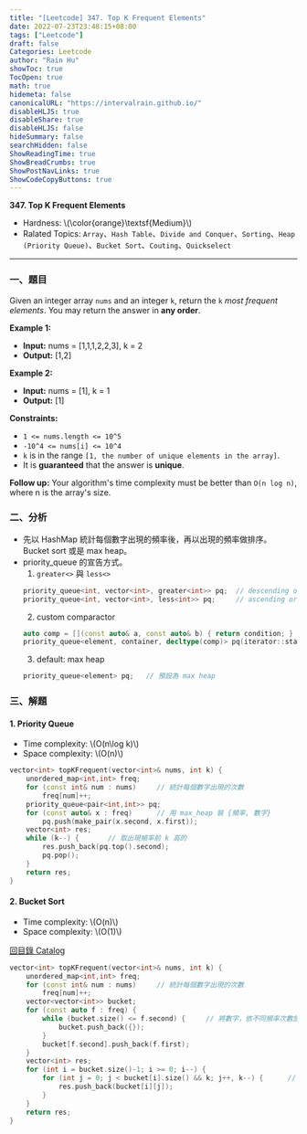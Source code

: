 ```yaml
---
title: "[Leetcode] 347. Top K Frequent Elements"
date: 2022-07-23T23:48:15+08:00
tags: ["Leetcode"]
draft: false
Categories: Leetcode
author: "Rain Hu"
showToc: true
TocOpen: true
math: true
hidemeta: false
canonicalURL: "https://intervalrain.github.io/"
disableHLJS: true
disableShare: true
disableHLJS: false
hideSummary: false
searchHidden: false
ShowReadingTime: true
ShowBreadCrumbs: true
ShowPostNavLinks: true
ShowCodeCopyButtons: true
---
```

**347. Top K Frequent Elements**
+ Hardness: \\(\color{orange}\textsf{Medium}\\)
+ Ralated Topics: `Array`、`Hash Table`、`Divide and Conquer`、`Sorting`、`Heap (Priority Queue)`、`Bucket Sort`、`Couting`、`Quickselect`
---
### 一、題目
Given an integer array `nums` and an integer `k`, return the `k` *most frequent elements*. You may return the answer in **any order**.  

**Example 1:**  
+ **Input:** nums = [1,1,1,2,2,3], k = 2  
+ **Output:** [1,2]  

**Example 2:**  
+ **Input:** nums = [1], k = 1  
+ **Output:** [1]  

**Constraints:**
+ `1 <= nums.length <= 10^5`
+ `-10^4 <= nums[i] <= 10^4`
+ `k` is in the range `[1, the number of unique elements in the array]`.
+ It is **guaranteed** that the answer is **unique**.

**Follow up:** Your algorithm's time complexity must be better than `O(n log n)`, where n is the array's size.  

### 二、分析
+ 先以 HashMap 統計每個數字出現的頻率後，再以出現的頻率做排序。Bucket sort 或是 max heap。
+ priority_queue 的宣告方式。
    1. `greater<>` 與 `less<>`
    ```C++
    priority_queue<int, vector<int>, greater<int>> pq;  // descending order (min heap)
    priority_queue<int, vector<int>, less<int>> pq;     // ascending order (max heap)
    ```
    2. custom comparactor
    ```C++
    auto comp = [](const auto& a, const auto& b) { return condition; } ;
    priority_queue<element, container, decltype(comp)> pq(iterator::start, iterator::end, comp);
    ```
    3. default: max heap
    ```C++
    priority_queue<element> pq;   // 預設為 max heap
    ```

### 三、解題
#### 1. Priority Queue
+ Time complexity: \\(O(n\log k)\\)
+ Space complexity: \\(O(n)\\)
```C++
vector<int> topKFrequent(vector<int>& nums, int k) {
    unordered_map<int,int> freq;
    for (const int& num : nums)     // 統計每個數字出現的次數
        freq[num]++;
    priority_queue<pair<int,int>> pq;
    for (const auto& x : freq)      // 用 max_heap 裝 {頻率, 數字}
        pq.push(make_pair(x.second, x.first));
    vector<int> res;
    while (k--) {       // 取出現頻率前 k 高的
        res.push_back(pq.top().second);
        pq.pop();
    }
    return res;
}
```
#### 2. Bucket Sort
+ Time complexity: \\(O(n)\\)
+ Space complexity: \\(O(1)\\)

[回目錄 Catalog](/posts/leetcode)
```C++
vector<int> topKFrequent(vector<int>& nums, int k) {
    unordered_map<int,int> freq;
    for (const int& num : nums)     // 統計每個數字出現的次數
        freq[num]++;
    vector<vector<int>> bucket;
    for (const auto f : freq) {
        while (bucket.size() <= f.second) {     // 將數字，依不同頻率次數放到相對應的 vector 中
            bucket.push_back({});
        }
        bucket[f.second].push_back(f.first);
    }
    vector<int> res;
    for (int i = bucket.size()-1; i >= 0; i--) {
        for (int j = 0; j < bucket[i].size() && k; j++, k--) {      // 拿頻率前 k 多的元素
            res.push_back(bucket[i][j]);
        }
    }
    return res;
}
```